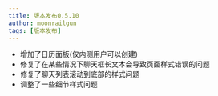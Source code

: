 ```yaml
---
title: 版本发布0.5.10
author: moonrailgun
tags: [版本发布]
---
```


- 增加了日历面板(仅内测用户可以创建)
- 修复了在某些情况下聊天框长文本会导致页面样式错误的问题
- 修复了聊天列表滚动到底部的样式问题
- 调整了一些细节样式问题
